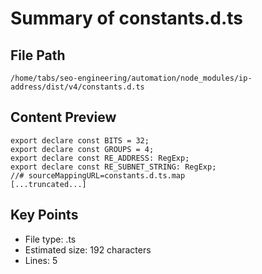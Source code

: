 # Summary of constants.d.ts
  
## File Path
`/home/tabs/seo-engineering/automation/node_modules/ip-address/dist/v4/constants.d.ts`

## Content Preview
```
export declare const BITS = 32;
export declare const GROUPS = 4;
export declare const RE_ADDRESS: RegExp;
export declare const RE_SUBNET_STRING: RegExp;
//# sourceMappingURL=constants.d.ts.map
[...truncated...]
```

## Key Points
- File type: .ts
- Estimated size: 192 characters
- Lines: 5
